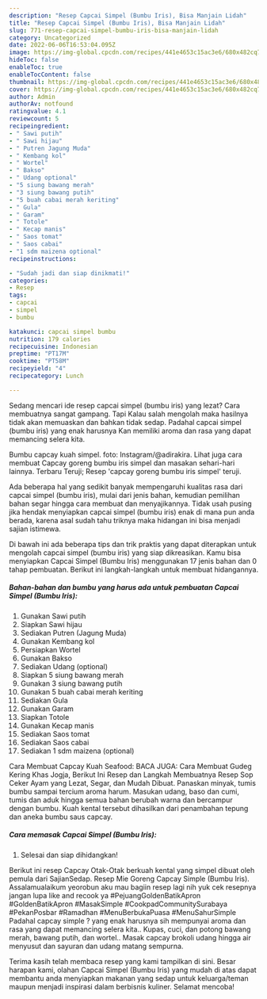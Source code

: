 ```yaml
---
description: "Resep Capcai Simpel (Bumbu Iris), Bisa Manjain Lidah"
title: "Resep Capcai Simpel (Bumbu Iris), Bisa Manjain Lidah"
slug: 771-resep-capcai-simpel-bumbu-iris-bisa-manjain-lidah
category: Uncategorized
date: 2022-06-06T16:53:04.095Z
image: https://img-global.cpcdn.com/recipes/441e4653c15ac3e6/680x482cq70/capcai-simpel-bumbu-iris-foto-resep-utama.jpg
hideToc: false
enableToc: true
enableTocContent: false
thumbnail: https://img-global.cpcdn.com/recipes/441e4653c15ac3e6/680x482cq70/capcai-simpel-bumbu-iris-foto-resep-utama.jpg
cover: https://img-global.cpcdn.com/recipes/441e4653c15ac3e6/680x482cq70/capcai-simpel-bumbu-iris-foto-resep-utama.jpg
author: Admin
authorAv: notfound
ratingvalue: 4.1
reviewcount: 5
recipeingredient:
- " Sawi putih"
- " Sawi hijau"
- " Putren Jagung Muda"
- " Kembang kol"
- " Wortel"
- " Bakso"
- " Udang optional"
- "5 siung bawang merah"
- "3 siung bawang putih"
- "5 buah cabai merah keriting"
- " Gula"
- " Garam"
- " Totole"
- " Kecap manis"
- " Saos tomat"
- " Saos cabai"
- "1 sdm maizena optional"
recipeinstructions:

- "Sudah jadi dan siap dinikmati!"
categories:
- Resep
tags:
- capcai
- simpel
- bumbu

katakunci: capcai simpel bumbu 
nutrition: 179 calories
recipecuisine: Indonesian
preptime: "PT17M"
cooktime: "PT58M"
recipeyield: "4"
recipecategory: Lunch

---
```



Sedang mencari ide resep capcai simpel (bumbu iris) yang lezat? Cara membuatnya sangat gampang. Tapi Kalau salah mengolah maka hasilnya tidak akan memuaskan dan bahkan tidak sedap. Padahal capcai simpel (bumbu iris) yang enak harusnya Kan memiliki aroma dan rasa yang dapat memancing selera kita.


Bumbu capcay kuah simpel. foto: Instagram/@adirakira. Lihat juga cara membuat Capcay goreng bumbu iris simpel dan masakan sehari-hari lainnya. Terbaru Teruji; Resep &#39;capcay goreng bumbu iris simpel&#39; teruji.

Ada beberapa hal yang sedikit banyak mempengaruhi kualitas rasa dari capcai simpel (bumbu iris), mulai dari jenis bahan, kemudian pemilihan bahan segar hingga cara membuat dan menyajikannya. Tidak usah pusing jika hendak menyiapkan capcai simpel (bumbu iris) enak di mana pun anda berada, karena asal sudah tahu triknya maka hidangan ini bisa menjadi sajian istimewa.


Di bawah ini ada beberapa tips dan trik praktis yang dapat diterapkan untuk mengolah capcai simpel (bumbu iris) yang siap dikreasikan. Kamu bisa menyiapkan Capcai Simpel (Bumbu Iris) menggunakan 17 jenis bahan dan 0 tahap pembuatan. Berikut ini langkah-langkah untuk membuat hidangannya.

<!--inarticleads1-->

##### Bahan-bahan dan bumbu yang harus ada untuk pembuatan Capcai Simpel (Bumbu Iris):

1. Gunakan  Sawi putih
1. Siapkan  Sawi hijau
1. Sediakan  Putren (Jagung Muda)
1. Gunakan  Kembang kol
1. Persiapkan  Wortel
1. Gunakan  Bakso
1. Sediakan  Udang (optional)
1. Siapkan 5 siung bawang merah
1. Gunakan 3 siung bawang putih
1. Gunakan 5 buah cabai merah keriting
1. Sediakan  Gula
1. Gunakan  Garam
1. Siapkan  Totole
1. Gunakan  Kecap manis
1. Sediakan  Saos tomat
1. Sediakan  Saos cabai
1. Sediakan 1 sdm maizena (optional)


Cara Membuat Capcay Kuah Seafood: BACA JUGA: Cara Membuat Gudeg Kering Khas Jogja, Berikut Ini Resep dan Langkah Membuatnya Resep Sop Ceker Ayam yang Lezat, Segar, dan Mudah Dibuat. Panaskan minyak, tumis bumbu sampai tercium aroma harum. Masukan udang, baso dan cumi, tumis dan aduk hingga semua bahan berubah warna dan bercampur dengan bumbu. Kuah kental tersebut dihasilkan dari penambahan tepung dan aneka bumbu saus capcay. 

<!--inarticleads2-->

##### Cara memasak Capcai Simpel (Bumbu Iris):


1. Selesai dan siap dihidangkan!

Berikut ini resep Capcay Otak-Otak berkuah kental yang simpel dibuat oleh pemula dari SajianSedap. Resep Mie Goreng Capcay Simple (Bumbu Iris). Assalamualaikum yeorobun aku mau bagiin resep lagi nih yuk cek resepnya jangan lupa like and recook ya #PejuangGoldenBatikApron #GoldenBatikApron #MasakSimple #CookpadCommunitySurabaya #PekanPosbar #Ramadhan #MenuBerbukaPuasa #MenuSahurSimple Padahal capcay simple ? yang enak harusnya sih mempunyai aroma dan rasa yang dapat memancing selera kita.. Kupas, cuci, dan potong bawang merah, bawang putih, dan wortel.. Masak capcay brokoli udang hingga air menyusut dan sayuran dan udang matang sempurna. 

Terima kasih telah membaca resep yang kami tampilkan di sini. Besar harapan kami, olahan Capcai Simpel (Bumbu Iris) yang mudah di atas dapat membantu anda menyiapkan makanan yang sedap untuk keluarga/teman maupun menjadi inspirasi dalam berbisnis kuliner. Selamat mencoba!
